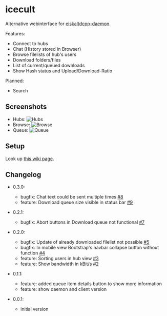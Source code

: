 icecult
=======

Alternative webinterface for [eiskaltdcpp-daemon](https://github.com/eiskaltdcpp/eiskaltdcpp).

Features:
* Connect to hubs
* Chat (History stored in Browser)
* Browse filelists of hub's users
* Download folders/files
* List of current/queued downloads
* Show Hash status and Upload/Download-Ratio

Planned:
* Search

Screenshots
-----------

* Hubs: ![Hubs](https://raw.github.com/kraiz/icecult/master/screens/icecult_hubs.png)
* Browse: ![Browse](https://raw.github.com/kraiz/icecult/master/screens/icecult_browse.png)
* Queue: ![Queue](https://raw.github.com/kraiz/icecult/master/screens/icecult_queue.png)

Setup
-----

Look up [this wiki page](https://github.com/kraiz/icecult/wiki).

Changelog
---------

* 0.3.0:
  * bugfix: Chat text could be sent multiple times [#8](/../../issues/8)
  * feature: Download queue size visible in status bar [#9](/../../issues/9)

* 0.2.1:
  * bugfix: Abort buttons in Download queue not functional [#7](/../../issues/7)

* 0.2.0:
  * bugfix: Update of already downloaded filelist not possible [#5](/../../issues/5)
  * bugfix: In mobile view Bootstrap's navbar collapse button without function [#4](/../../issues/4)
  * feature: Sorting users in hub view [#3](/../../issues/3)
  * feature: Show bandwidth in kBit/s [#2](/../../issues/2)

* 0.1.1:
  * feature: added queue item details button to show more information
  * feature: show daemon and client version

* 0.0.1:
  * initial version
